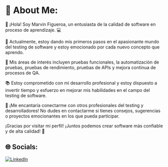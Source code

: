 # 💫 About Me:
👋 ¡Hola! Soy Marvin Figueroa, un entusiasta de la calidad de software en proceso de aprendizaje. 💻

🌱 Actualmente, estoy dando mis primeros pasos en el apasionante mundo del testing de software y estoy emocionado por cada nuevo concepto que aprendo.

🔬 Mis áreas de interés incluyen pruebas funcionales, la automatización de pruebas, pruebas de rendimiento, pruebas de APIs y mejora continua de procesos de QA.

📚 Estoy comprometido con mi desarrollo profesional y estoy dispuesto a invertir tiempo y esfuerzo en mejorar mis habilidades en el campo del testing de software.

🤝 ¡Me encantaría conectarme con otros profesionales del testing y desarrolladores! No dudes en contactarme si tienes consejos, sugerencias o proyectos emocionantes en los que pueda participar.

¡Gracias por visitar mi perfil! ¡Juntos podemos crear software más confiable y de alta calidad! 🚀



## 🌐 Socials:
[![LinkedIn](https://img.shields.io/badge/LinkedIn-%230077B5.svg?logo=linkedin&logoColor=white)](https://linkedin.com/in/marvin-figueroa) 


